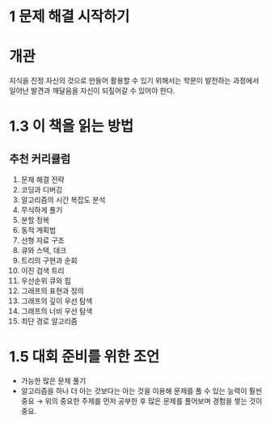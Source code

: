 # 1 문제 해결 시작하기

# 개관

지식을 진정 자신의 것으로 만들어 활용할 수 있기 위해서는 학문이 발전하는 과정에서 일어난 발견과 깨달음을 자신이 되짚어갈 수 있어야 한다.

# 1.3 이 책을 읽는 방법

## 추천 커리큘럼

1. 문제 해결 전략
2. 코딩과 디버깅
3. 알고리즘의 시간 복잡도 분석
4. 무식하게 풀기
5. 분할 정복
6. 동적 계획법
7. 선형 자료 구조
8. 큐와 스택, 데크
9. 트리의 구현과 순회
10. 이진 검색 트리
11. 우선순위 큐와 힙
12. 그래프의 표현과 정의
13. 그래프의 깊이 우선 탐색
14. 그래프의 너비 우선 탐색
15. 최단 경로 알고리즘

# 1.5 대회 준비를 위한 조언

- 가능한 많은 문제 풀기
- 알고리즘을 하나 더 아는 것보다는 아는 것을 이용해 문제를 풀 수 있는 능력이 훨씬 중요 → 위의 중요한 주제를 먼저 공부한 후 많은 문제를 풀어보며 경험을 쌓는 것이 중요.